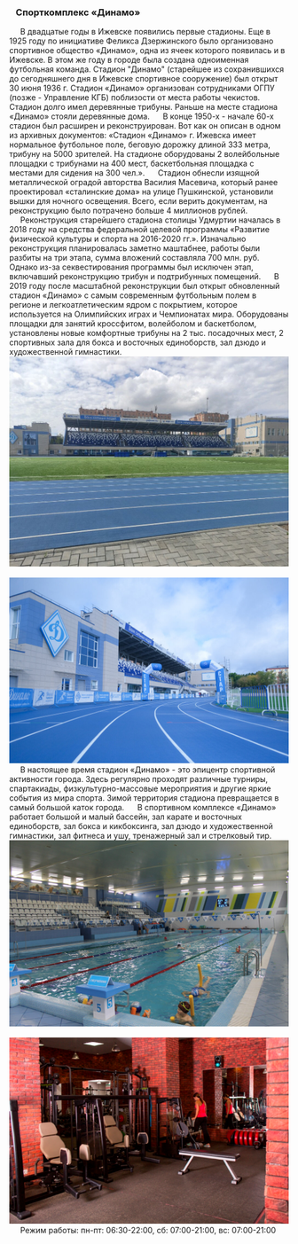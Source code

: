 ### &nbsp;&nbsp;&nbsp;Спорткомплекс «Динамо»
&nbsp;&nbsp;&nbsp;&nbsp;&nbsp;В двадцатые годы в Ижевске появились первые стадионы. Еще в 1925 году по инициативе Феликса Дзержинского было организовано спортивное общество «Динамо», одна из ячеек которого появилась и в Ижевске. В этом же году в городе была создана одноименная футбольная команда. Стадион "Динамо" (старейшее из сохранившихся до сегодняшнего дня в Ижевске спортивное сооружение) был открыт 30 июня 1936 г. Стадион «Динамо» организован сотрудниками ОГПУ (позже - Управление КГБ) поблизости от места работы чекистов. Стадион долго имел деревянные трибуны. Раньше на месте стадиона «Динамо» стояли деревянные дома.
&nbsp;&nbsp;&nbsp;&nbsp;&nbsp;В конце 1950-х - начале 60-х стадион был расширен и реконструирован. Вот как он описан в одном из архивных документов: «Стадион «Динамо» г. Ижевска имеет нормальное футбольное поле, беговую дорожку длиной 333 метра, трибуну на 5000 зрителей. На стадионе оборудованы 2 волейбольные площадки с трибунами на 400 мест, баскетбольная площадка с местами для сидения на 300 чел.».
&nbsp;&nbsp;&nbsp;&nbsp;&nbsp;Стадион обнесли изящной металлической оградой авторства Василия Масевича, который ранее проектировал «сталинские дома» на улице Пушкинской, установили вышки для ночного освещения. Всего, если верить документам, на реконструкцию было потрачено больше 4 миллионов рублей.
&nbsp;&nbsp;&nbsp;&nbsp;&nbsp;Реконструкция старейшего стадиона столицы Удмуртии началась в 2018 году на средства федеральной целевой программы «Развитие физической культуры и спорта на 2016-2020 гг.». Изначально реконструкция планировалась заметно маштабнее, работы были разбиты на три этапа, сумма вложений составляла 700 млн. руб. Однако из-за секвестирования программы был исключен этап, включавший реконструкцию трибун и подтрибунных помещений. 
&nbsp;&nbsp;&nbsp;&nbsp;&nbsp;В 2019 году после масштабной реконструкции был открыт обновленный стадион «Динамо» с самым современным футбольным полем в регионе и легкоатлетическим ядром с покрытием, которое используется на Олимпийских играх и Чемпионатах мира. Оборудованы площадки для занятий кроссфитом, волейболом и баскетболом, установлены новые комфортные трибуны на 2 тыс. посадочных мест, 2 спортивных зала для бокса и восточных единоборств, зал дзюдо и художественной гимнастики.
![динамо](./images/dinamo_2.jpg)&nbsp;&nbsp; ![динамо](./images/dinamo_3.jpg)
&nbsp;&nbsp;&nbsp;&nbsp;&nbsp;В настоящее время стадион «Динамо» - это эпицентр спортивной активности города. Здесь регулярно проходят различные турниры, спартакиады, физкультурно-массовые мероприятия и другие яркие события из мира спорта. Зимой территория стадиона превращается в самый большой каток города. 
&nbsp;&nbsp;&nbsp;&nbsp;&nbsp;В спортивном комплексе «Динамо» работает большой и малый бассейн, зал карате и восточных единоборств, зал бокса и кикбоксинга, зал дзюдо и художественной гимнастики, зал фитнеса и ушу, тренажерный зал и стрелковый тир. 
![динамо](./images/dinamo.jpg)&nbsp;&nbsp; ![динамо](./images/dinamo_4.jpg)
&nbsp;&nbsp;&nbsp;&nbsp;&nbsp;Режим работы: пн-пт: 06:30-22:00, сб: 07:00-21:00, вс: 07:00-21:00